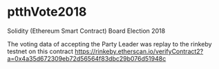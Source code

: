 # ptthVote2018
Solidity (Ethereum Smart Contract) Board Election 2018

The voting data of accepting the Party Leader was replay to the rinkeby testnet on this contract
https://rinkeby.etherscan.io/verifyContract2?a=0x4a35d672309eb72d56564f83dbc29b076d51948c

